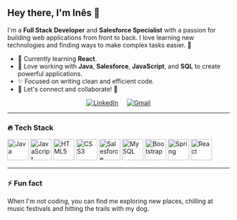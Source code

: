 ## Hey there, I'm Inês 👋

I'm a **Full Stack Developer** and **Salesforce Specialist** with a passion for building web applications from front to back. I love learning new technologies and finding ways to make complex tasks easier. 🚀

- 🌱 Currently learning **React**.
- 🔧 Love working with **Java**, **Salesforce**, **JavaScript**, and **SQL** to create powerful applications.
- ✨ Focused on writing clean and efficient code.
- 🔗 Let's connect and collaborate! 🤝 


<div align="center" style="display: flex; justify-content: center; gap: 20px;">
  <a href="https://www.linkedin.com/in/ines-paulino/" target="_blank">
    <img src="https://img.shields.io/badge/linkedin-%230077B5.svg?style=for-the-badge&logo=linkedin&logoColor=white" alt="LinkedIn"/>
  </a>
  <a href="mailto:ines.paulino@hotmail.com" target="_blank">
    <img src="https://img.shields.io/badge/Gmail-D14836?style=for-the-badge&logo=gmail&logoColor=white" alt="Gmail"/>
  </a>
</div>

---

### 🔥 Tech Stack

<div align="left">

  <!-- Java -->
  <img src="https://img.icons8.com/color/48/000000/java-coffee-cup-logo.png" alt="Java" height="48"/>
  
  <!-- JavaScript -->
  <img src="https://img.icons8.com/color/48/000000/javascript.png" alt="JavaScript" height="48"/>

  <!-- HTML5 -->
  <img src="https://img.icons8.com/color/48/000000/html-5.png" alt="HTML5" height="48"/>

  <!-- CSS3 -->
  <img src="https://img.icons8.com/color/48/000000/css3.png" alt="CSS3" height="48"/>

  <!-- Salesforce -->
  <img src="https://img.icons8.com/color/48/000000/salesforce.png" alt="Salesforce" height="48"/>

  <!-- MySQL -->
  <img src="https://img.icons8.com/color/48/000000/mysql-logo.png" alt="MySQL" height="48"/>

  <!-- Bootstrap -->
  <img src="https://img.icons8.com/color/48/000000/bootstrap.png" alt="Bootstrap" height="48"/>

  <!-- Spring -->
  <img src="https://img.icons8.com/color/48/000000/spring-logo.png" alt="Spring" height="48"/>

  <!-- React -->
  <img src="https://img.icons8.com/color/48/000000/react-native.png" alt="React" height="48"/>

</div>

---



### ⚡ Fun fact

When I'm not coding, you can find me exploring new places, chilling at music festivals and hitting the trails with my dog.


